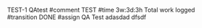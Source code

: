 TEST-1 QAtest
#comment TEST
#time 3w:3d:3h Total work logged
#transition DONE
#assign QA Test
adasdad
dfsdf
